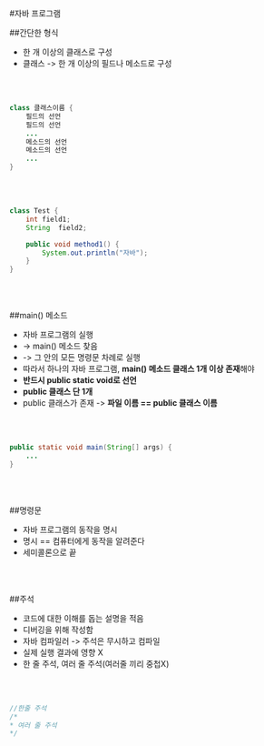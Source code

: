 #자바 프로그램

##간단한 형식
- 한 개 이상의 클래스로 구성
- 클래스 -> 한 개 이상의 필드나 메소드로 구성

<br><br>

```java
class 클래스이름 {
	필드의 선언
	필드의 선언
	...
	메소드의 선언
	메소드의 선언
	...
}
```

<br><br>

```java
class Test {
	int	field1;
	String	field2;

	public void method1() {
		System.out.println("자바");
	}
}
```

<br><br>

##main() 메소드
- 자바 프로그램의 실행
- -> main() 메소드 찾음
- -> 그 안의 모든 명령문 차례로 실행
- 따라서 하나의 자바 프로그램, **main() 메소드 클래스 1개 이상 존재**해야
- **반드시 public static void로 선언**
- **public 클래스 단 1개**
- public 클래스가 존재 -> **파일 이름 == public 클래스 이름**


<br><br>

```java
public static void main(String[] args) {
	...
}
```

<br><br>

##명령문
- 자바 프로그램의 동작을 명시
- 명시 == 컴퓨터에게 동작을 알려준다
- 세미콜론으로 끝

<br><br>

##주석
- 코드에 대한 이해를 돕는 설명을 적음
- 디버깅을 위해 작성함
- 자바 컴파일러 -> 주석은 무시하고 컴파일
- 실제 실행 결과에 영향 X
- 한 줄 주석, 여러 줄 주석(여러줄 끼리 중첩X)

<br><br>

```java
//한줄 주석
/*
* 여러 줄 주석
*/
```

<br><br>
